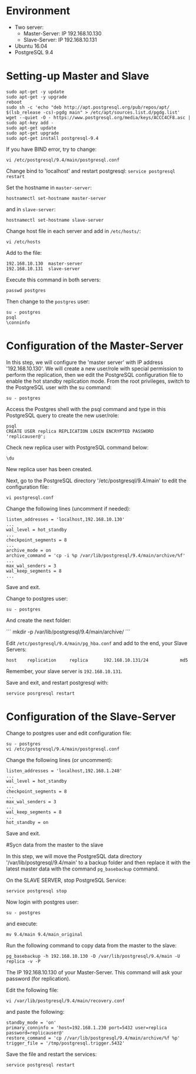 # Environment

- Two server:
  - Master-Server: IP 192.168.10.130
  - Slave-Server:  IP 192.168.10.131
- Ubuntu 16.04
- PostgreSQL 9.4

# Setting-up Master and Slave

```
sudo apt-get -y update
sudo apt-get -y upgrade
reboot
sudo sh -c 'echo "deb http://apt.postgresql.org/pub/repos/apt/ $(lsb_release -cs)-pgdg main" > /etc/apt/sources.list.d/pgdg.list'
wget --quiet -O - https://www.postgresql.org/media/keys/ACCC4CF8.asc | sudo apt-key add -
sudo apt-get update
sudo apt-get upgrade
sudo apt-get install postgresql-9.4
```

If you have BIND error, try to change: 

```
vi /etc/postgresql/9.4/main/postgresql.conf
```

Change bind to 'localhost' and restart postgresql: `service postgresql restart`

Set the hostname in `master-server`:

```
hostnamectl set-hostname master-server
````

and in `slave-server`:

```
hostnamectl set-hostname slave-server
````

Change host file in each server and add in `/etc/hosts/`:

```
vi /etc/hosts
```	

Add to the file:

```
192.168.10.130	master-server
192.168.10.131	slave-server
```

Execute this command in both servers:	
	
```
passwd postgres
```

Then change to the `postgres` user:

```
su - postgres
psql
\conninfo
```

# Configuration of the Master-Server

In this step, we will configure the 'master server' with IP address '192.168.10.130'. 
We will create a new user/role with special permission to perform the replication, then we edit the PostgreSQL configuration file to enable the hot standby replication mode.
From the root privileges, switch to the PostgreSQL user with the su command:

```
su - postgres
````

Access the Postgres shell with the psql command and type in this PostgreSQL query to create the new user/role:

```
psql
CREATE USER replica REPLICATION LOGIN ENCRYPTED PASSWORD 'replicauser@';
```

Check new replica user with PostgreSQL command below:
```
\du
```
New replica user has been created.

Next, go to the PostgreSQL directory '/etc/postgresql/9.4/main' to edit the configuration file:

```
vi postgresql.conf
```

Change the following lines (uncomment if needed):

```
listen_addresses = 'localhost,192.168.10.130'
...
wal_level = hot_standby
...
checkpoint_segments = 8
...
archive_mode = on
archive_command = 'cp -i %p /var/lib/postgresql/9.4/main/archive/%f'
...
max_wal_senders = 3
wal_keep_segments = 8
...
```

Save and exit. 

Change to postgres user:

```
su - postgres
```
And create the next folder:

´´´
mkdir -p /var/lib/postgresql/9.4/main/archive/
´´´

Edit `/etc/postgresql/9.4/main/pg_hba.conf` and add to the end, your Slave Servers:

```
host    replication     replica      192.168.10.131/24            md5
```
Remember, your slave server is `192.168.10.131`.

Save and exit, and restart postgresql with:

```
service posrgresql restart
```

# Configuration of the Slave-Server

Change to postgres user and edit configuration file:

```
su - postgres
vi /etc/postgresql/9.4/main/postgresql.conf
```

Change the following lines (or uncomment):

```
listen_addresses = 'localhost,192.168.1.248'
...
wal_level = hot_standby
...
checkpoint_segments = 8
...
max_wal_senders = 3
...
wal_keep_segments = 8
...
hot_standby = on
```

Save and exit.

#Sycn data from the master to the slave

In this step, we will move the PostgreSQL data directory '/var/lib/postgresql/9.4/main' to a backup folder and then replace it with the latest master data with 
the command `pg_basebackup` command.

On the SLAVE SERVER, stop PostgreSQL Service:

```
service postgresql stop
````

Now login with postgres user:

```
su - postgres
```
and execute:

```
mv 9.4/main 9.4/main_original
```

Run the following command to copy data from the master to the slave:

```
pg_basebackup -h 192.168.10.130 -D /var/lib/postgresql/9.4/main -U replica -v -P
```
The IP 192.168.10.130 of your Master-Server. This command will ask your password (for replication).

Edit the following file:

```
vi /var/lib/postgresql/9.4/main/recovery.conf
```

and paste the following:

```
standby_mode = 'on'
primary_conninfo = 'host=192.168.1.230 port=5432 user=replica password=replicauser@'
restore_command = 'cp //var/lib/postgresql/9.4/main/archive/%f %p'
trigger_file = '/tmp/postgresql.trigger.5432'
```
Save the file and restart the services:

```
service postgresql restart
```




